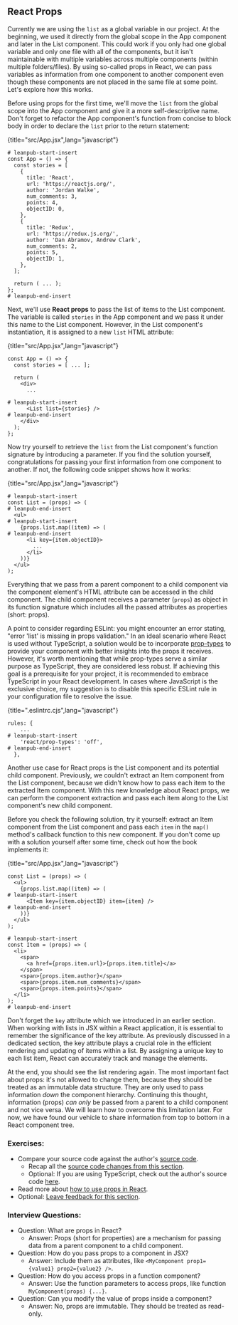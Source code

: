 ## React Props

Currently we are using the `list` as a global variable in our project. At the beginning, we used it directly from the global scope in the App component and later in the List component. This could work if you only had one global variable and only one file with all of the components, but it isn't maintainable with multiple variables across multiple components (within multiple folders/files). By using so-called props in React, we can pass variables as information from one component to another component even though these components are not placed in the same file at some point. Let's explore how this works.

Before using props for the first time, we'll move the `list` from the global scope into the App component and give it a more self-descriptive name. Don't forget to refactor the App component's function from concise to block body in order to declare the `list` prior to the return statement:

{title="src/App.jsx",lang="javascript"}
~~~~~~~
# leanpub-start-insert
const App = () => {
  const stories = [
    {
      title: 'React',
      url: 'https://reactjs.org/',
      author: 'Jordan Walke',
      num_comments: 3,
      points: 4,
      objectID: 0,
    },
    {
      title: 'Redux',
      url: 'https://redux.js.org/',
      author: 'Dan Abramov, Andrew Clark',
      num_comments: 2,
      points: 5,
      objectID: 1,
    },
  ];

  return ( ... );
};
# leanpub-end-insert
~~~~~~~

Next, we'll use **React props** to pass the list of items to the List component. The variable is called `stories` in the App component and we pass it under this name to the List component. However, in the List component's instantiation, it is assigned to a new `list` HTML attribute:

{title="src/App.jsx",lang="javascript"}
~~~~~~~
const App = () => {
  const stories = [ ... ];

  return (
    <div>
      ...

# leanpub-start-insert
      <List list={stories} />
# leanpub-end-insert
    </div>
  );
};
~~~~~~~

Now try yourself to retrieve the `list` from the List component's function signature by introducing a parameter. If you find the solution yourself, congratulations for passing your first information from one component to another. If not, the following code snippet shows how it works:

{title="src/App.jsx",lang="javascript"}
~~~~~~~
# leanpub-start-insert
const List = (props) => (
# leanpub-end-insert
  <ul>
# leanpub-start-insert
    {props.list.map((item) => (
# leanpub-end-insert
      <li key={item.objectID}>
        ...
      </li>
    ))}
  </ul>
);
~~~~~~~

Everything that we pass from a parent component to a child component via the component element's HTML attribute can be accessed in the child component. The child component receives a parameter (`props`) as object in its function signature which includes all the passed attributes as properties (short: props).

A point to consider regarding ESLint: you might encounter an error stating, "error 'list' is missing in props validation." In an ideal scenario where React is used without TypeScript, a solution would be to incorporate [prop-types](https://bit.ly/48Tbn3F) to provide your component with better insights into the props it receives. However, it's worth mentioning that while prop-types serve a similar purpose as TypeScript, they are considered less robust. If achieving this goal is a prerequisite for your project, it is recommended to embrace TypeScript in your React development. In cases where JavaScript is the exclusive choice, my suggestion is to disable this specific ESLint rule in your configuration file to resolve the issue.

{title=".eslintrc.cjs",lang="javascript"}
~~~~~~~
rules: {
    ...
# leanpub-start-insert
    'react/prop-types': 'off',
# leanpub-end-insert
  },
~~~~~~~

Another use case for React props is the List component and its potential child component. Previously, we couldn't extract an Item component from the List component, because we didn't know how to pass each item to the extracted Item component. With this new knowledge about React props, we can perform the component extraction and pass each item along to the List component's new child component.

Before you check the following solution, try it yourself: extract an Item component from the List component and pass each `item` in the `map()` method's callback function to this new component. If you don't come up with a solution yourself after some time, check out how the book implements it:

{title="src/App.jsx",lang="javascript"}
~~~~~~~
const List = (props) => (
  <ul>
    {props.list.map((item) => (
# leanpub-start-insert
      <Item key={item.objectID} item={item} />
# leanpub-end-insert
    ))}
  </ul>
);

# leanpub-start-insert
const Item = (props) => (
  <li>
    <span>
      <a href={props.item.url}>{props.item.title}</a>
    </span>
    <span>{props.item.author}</span>
    <span>{props.item.num_comments}</span>
    <span>{props.item.points}</span>
  </li>
);
# leanpub-end-insert
~~~~~~~

Don't forget the `key` attribute which we introduced in an earlier section. When working with lists in JSX within a React application, it is essential to remember the significance of the key attribute. As previously discussed in a dedicated section, the key attribute plays a crucial role in the efficient rendering and updating of items within a list. By assigning a unique key to each list item, React can accurately track and manage the elements.

At the end, you should see the list rendering again. The most important fact about props: it's not allowed to change them, because they should be treated as an immutable data structure. They are only used to pass information *down* the component hierarchy. Continuing this thought, information (props) *can only* be passed from a parent to a child component and not vice versa. We will learn how to overcome this limitation later. For now, we have found our vehicle to share information from top to bottom in a React component tree.

### Exercises:

* Compare your source code against the author's [source code](https://bit.ly/48XUAfE).
  * Recap all the [source code changes from this section](https://bit.ly/421fKaA).
  * Optional: If you are using TypeScript, check out the author's source code [here](https://bit.ly/3SzqclA).
* Read more about [how to use props in React](https://www.robinwieruch.de/react-pass-props-to-component/).
* Optional: [Leave feedback for this section](https://forms.gle/APwaUSAuVAAA56sY6).

### Interview Questions:

* Question: What are props in React?
  * Answer: Props (short for properties) are a mechanism for passing data from a parent component to a child component.
* Question: How do you pass props to a component in JSX?
  * Answer: Include them as attributes, like `<MyComponent prop1={value1} prop2={value2} />`.
* Question: How do you access props in a function component?
  * Answer: Use the function parameters to access props, like function `MyComponent(props) {...}`.
* Question: Can you modify the value of props inside a component?
  * Answer: No, props are immutable. They should be treated as read-only.